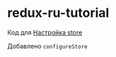 # redux-ru-tutorial
Код для [Настройка store](https://maxfarseer.gitbooks.io/redux-course-ru/content/sozdanie_store.html)

Добавлено ```configureStore```
